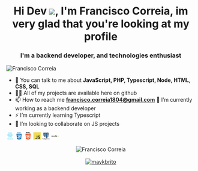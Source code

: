 <h1 align="center">Hi Dev <img src="https://raw.githubusercontent.com/kaueMarques/kaueMarques/master/hi.gif" width="30px">, I'm Francisco Correia, im very glad that you're looking at my profile</h1>
<h3 align="center">I'm a backend developer, and technologies enthusiast</h3>
<p align="left"> <img src="https://komarev.com/ghpvc/?username=FranciscoCorreia28" alt="Francisco Correia" /> </p>

- 💬 You can talk to me about **JavaScript, PHP, Typescript, Node, HTML, CSS, SQL**
- 👨‍💻 All of my projects are available here on github
- 📫 How to reach me **francisco.correia1804@gmail.com**
🔭 I’m currently working as a backend developer 
- ⚡ I’m currently learning Typescript
- 👯 I’m looking to collaborate on JS projects


<p align="left">
<img src="https://raw.githubusercontent.com/devicons/devicon/master/icons/react/react-original-wordmark.svg" alt="react" width="20" height="20"/>
<img src="https://raw.githubusercontent.com/devicons/devicon/master/icons/css3/css3-plain-wordmark.svg" alt="css3"  width="20" height="20"/>
<img src="https://raw.githubusercontent.com/devicons/devicon/master/icons/html5/html5-original-wordmark.svg" alt="html5"  width="20" height="20"/>
<img src="https://raw.githubusercontent.com/devicons/devicon/master/icons/javascript/javascript-original.svg" alt="javascript" width="20" height="20"/>
<img src="https://raw.githubusercontent.com/devicons/devicon/master/icons/postgresql/postgresql-original-wordmark.svg" alt="postgresql" width="20" height="20"/>
<img src="https://raw.githubusercontent.com/devicons/devicon/master/icons/nodejs/nodejs-original-wordmark.svg" alt="nodejs" width="20" height="20"/></p><p align="center">
<img src="https://github-readme-stats.vercel.app/api?username=FranciscoCorreia28&show_icons=true" alt="Francisco Correia"/> 
</p>

<p align="center">
<a href=https://www.linkedin.com/in/francisco-correia-2393411a4/" target="blank"><img align="center" src="https://cdn.jsdelivr.net/npm/simple-icons@3.0.1/icons/linkedin.svg" alt="maykbrito" height="20" width="20" /></a>
</p>

